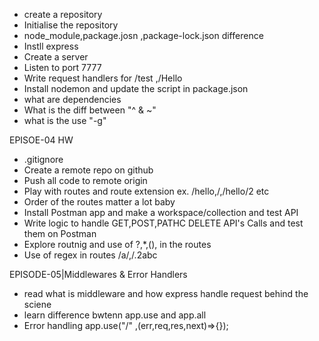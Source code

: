* create a repository
* Initialise the repository
* node_module,package.josn ,package-lock.json difference
* Instll express
* Create a server
* Listen to port 7777
* Write request handlers for /test ,/Hello 
* Install nodemon and update the script in package.json
*  what are dependencies
* What is the diff between "^ & ~"
* what is the use "-g"



EPISOE-04 HW
* .gitignore
* Create a remote repo on github
* Push all code to remote origin 
* Play with routes and route extension ex. /hello,/,/hello/2 etc
* Order of the routes matter a lot baby
* Install Postman app and make a workspace/collection and test API 
* Write logic to handle GET,POST,PATHC DELETE API's Calls and test them on Postman
* Explore routnig and use of ?,*,(), in the routes 
* Use of regex in routes /a/,/.2abc

EPISODE-05|Middlewares  & Error Handlers

* read what is middleware and how express handle request behind the sciene
* learn difference bwtenn app.use and app.all 
* Error handling app.use("/" ,(err,req,res,next)=>{});